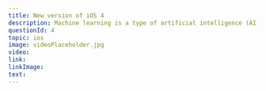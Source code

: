 ```yaml
---
title: New version of iOS 4
description: Machine learning is a type of artificial intelligence (AI) that provides computers with the ability to learn without being explicitly programmed. Machine learning focuses on the development of computer programs that can change when exposed to new data.
questionId: 4
topic: ios
image: videoPlaceholder.jpg
video:
link:
linkImage:
text:
---
```

